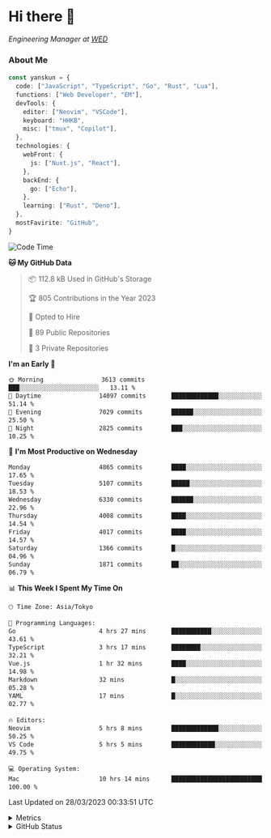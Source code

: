 # Hi there&nbsp;:wave:

<!-- ![Alt text](https://spotify-recently-played-readme.vercel.app/api?user=31kynbuubkiu3r4qh4hjuaglhfay) -->

_Engineering Manager at [WED](https://github.com/wedinc)_

### About Me

```ts
const yanskun = {
  code: ["JavaScript", "TypeScript", "Go", "Rust", "Lua"],
  functions: ["Web Developer", "EM"],
  devTools: {
    editor: ["Neovim", "VSCode"],
    keyboard: "HHKB",
    misc: ["tmux", "Copilot"],
  },
  technologies: {
    webFront: {
      js: ["Nuxt.js", "React"],
    },
    backEnd: {
      go: ["Echo"],
    },
    learning: ["Rust", "Deno"],
  },
  mostFavirite: "GitHub",
}
```

<!--START_SECTION:waka-->
![Code Time](http://img.shields.io/badge/Code%20Time-235%20hrs%2033%20mins-blue)

**🐱 My GitHub Data** 

> 📦 112.8 kB Used in GitHub's Storage 
 > 
> 🏆 805 Contributions in the Year 2023
 > 
> 💼 Opted to Hire
 > 
> 📜 89 Public Repositories 
 > 
> 🔑 3 Private Repositories 
 > 
**I'm an Early 🐤** 

```text
🌞 Morning                3613 commits        ███░░░░░░░░░░░░░░░░░░░░░░   13.11 % 
🌆 Daytime                14097 commits       █████████████░░░░░░░░░░░░   51.14 % 
🌃 Evening                7029 commits        ██████░░░░░░░░░░░░░░░░░░░   25.50 % 
🌙 Night                  2825 commits        ███░░░░░░░░░░░░░░░░░░░░░░   10.25 % 
```
📅 **I'm Most Productive on Wednesday** 

```text
Monday                   4865 commits        ████░░░░░░░░░░░░░░░░░░░░░   17.65 % 
Tuesday                  5107 commits        █████░░░░░░░░░░░░░░░░░░░░   18.53 % 
Wednesday                6330 commits        ██████░░░░░░░░░░░░░░░░░░░   22.96 % 
Thursday                 4008 commits        ████░░░░░░░░░░░░░░░░░░░░░   14.54 % 
Friday                   4017 commits        ████░░░░░░░░░░░░░░░░░░░░░   14.57 % 
Saturday                 1366 commits        █░░░░░░░░░░░░░░░░░░░░░░░░   04.96 % 
Sunday                   1871 commits        ██░░░░░░░░░░░░░░░░░░░░░░░   06.79 % 
```


📊 **This Week I Spent My Time On** 

```text
🕑︎ Time Zone: Asia/Tokyo

💬 Programming Languages: 
Go                       4 hrs 27 mins       ███████████░░░░░░░░░░░░░░   43.61 % 
TypeScript               3 hrs 17 mins       ████████░░░░░░░░░░░░░░░░░   32.21 % 
Vue.js                   1 hr 32 mins        ████░░░░░░░░░░░░░░░░░░░░░   14.98 % 
Markdown                 32 mins             █░░░░░░░░░░░░░░░░░░░░░░░░   05.28 % 
YAML                     17 mins             █░░░░░░░░░░░░░░░░░░░░░░░░   02.77 % 

🔥 Editors: 
Neovim                   5 hrs 8 mins        █████████████░░░░░░░░░░░░   50.25 % 
VS Code                  5 hrs 5 mins        ████████████░░░░░░░░░░░░░   49.75 % 

💻 Operating System: 
Mac                      10 hrs 14 mins      █████████████████████████   100.00 % 
```


 Last Updated on 28/03/2023 00:33:51 UTC
<!--END_SECTION:waka-->

<details>
  <summary>Metrics</summary>
  <img src="https://github.com/yanskun/yanskun/blob/main/github-metrics.svg" alt="Metrics">
</details>

<details>
  <summary>GitHub Status</summary>
  <picture>
    <source media="(prefers-color-scheme: dark)" srcset="https://raw.githubusercontent.com/yanskun/yanskun/master/profile-summary-card-output/nord_dark/0-profile-details.svg">
   <img src="https://raw.githubusercontent.com/yanskun/yanskun/master/profile-summary-card-output/default/0-profile-details.svg">
  </picture>
  <br>
  <picture>
    <source media="(prefers-color-scheme: dark)" srcset="https://raw.githubusercontent.com/yanskun/yanskun/master/profile-summary-card-output/nord_dark/1-repos-per-language.svg">
   <img src="https://raw.githubusercontent.com/yanskun/yanskun/master/profile-summary-card-output/default/1-repos-per-language.svg">
  </picture>
  <picture>
    <source media="(prefers-color-scheme: dark)" srcset="https://raw.githubusercontent.com/yanskun/yanskun/master/profile-summary-card-output/nord_dark/2-most-commit-language.svg">
   <img src="https://raw.githubusercontent.com/yanskun/yanskun/master/profile-summary-card-output/default/2-most-commit-language.svg">
  </picture>
  <br>
  <picture>
    <source media="(prefers-color-scheme: dark)" srcset="https://raw.githubusercontent.com/yanskun/yanskun/master/profile-summary-card-output/nord_dark/3-stats.svg">
   <img src="https://raw.githubusercontent.com/yanskun/yanskun/master/profile-summary-card-output/default/3-stats.svg">
  </picture>
  <picture>
    <source media="(prefers-color-scheme: dark)" srcset="https://raw.githubusercontent.com/yanskun/yanskun/master/profile-summary-card-output/nord_dark/4-productive-time.svg">
   <img src="https://raw.githubusercontent.com/yanskun/yanskun/master/profile-summary-card-output/default/4-productive-time.svg">
  </picture>
</details>
